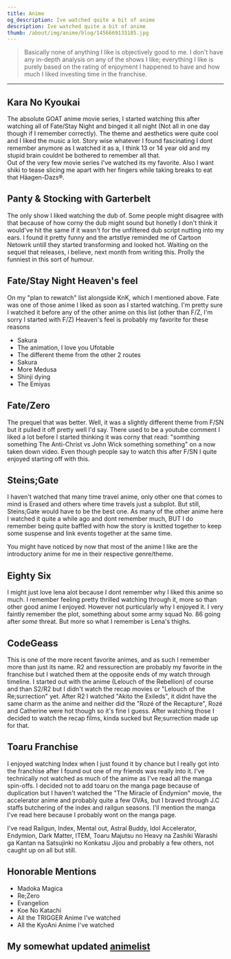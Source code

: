 ```yaml
---
title: Anime
og_description: Ive watched quite a bit of anime
description: Ive watched quite a bit of anime
thumb: /about/img/anime/blog/1456669133185.jpg
---
```


> Basically none of anything I like is objectively good to me. I don't have any in-depth analysis on any of the shows I like; everything I like is purely based on the rating of enjoyment I happened to have and how much I liked investing time in the franchise.

---

## Kara No Kyoukai
The absolute GOAT anime movie series, I started watching this after watching all of Fate/Stay Night and binged it all night (Not all in one day though if I remember correctly). The theme and aesthetics were quite cool and I liked the music a lot. Story wise whatever I found fascinating I dont remember anymore as I watched it as a, I think 13 or 14 year old and my stupid brain couldnt be bothered to remember all that.  
Out of the very few movie series I've watched its my favorite. Also I want shiki to tease slicing me apart with her fingers while taking breaks to eat that Häagen-Dazs®.

## Panty & Stocking with Garterbelt
The only show I liked watching the dub of. Some people might disagree with that because of how corny the dub might sound but honetly I don't think it would've hit the same if it wasn't for the unfiltered dub script nutting into my ears. I found it pretty funny and the artstlye reminded me of Cartoon Netowrk untill they started transforming and looked hot. Waiting on the sequel that releases, i believe, next month from writing this. Prolly the funniest in this sort of humour.

## Fate/Stay Night Heaven's feel
On my "plan to rewatch" list alongside KnK, which I mentioned above. Fate was one of those anime I liked as soon as I started watching. I'm pretty sure I watched it before any of the other anime on this list (other than F/Z, I'm sorry I started with F/Z)
Heaven's feel is probably my favorite for these reasons
- Sakura
- The animation, I love you Ufotable
- The different theme from the other 2 routes
- Sakura
- More Medusa
- Shinji dying
- The Emiyas

## Fate/Zero
The prequel that was better. Well, it was a slightly different theme from F/SN but it pulled it off pretty well I'd say. There used to be a youtube comment I liked a lot before I started thinking it was corny that read: "somthing something The Anti-Christ vs John Wick something something" on a now taken down video. Even though people say to watch this after F/SN I quite enjoyed starting off with this. 

## Steins;Gate
I haven't watched that many time travel anime, only other one that comes to mind is Erased and others where time travels just a subplot. But still, Steins;Gate would have to be the best one. As many of the other anime here I watched it quite a while ago and dont remember much, BUT I do remember being quite baffled with how the story is knitted together to keep some suspense and link events together at the same time.

You might have noticed by now that most of the anime I like are the introductory anime for me in their respective genre/theme. 

## Eighty Six
I might just love lena alot because I dont remember why I liked this anime so much. I remember feeling pretty thrilled watching through it, more so than other good anime I enjoyed. However not purticularly why I enjoyed it. I very faintly remember the plot, something about some army squad No. 86 going after *some* threat. But more so what I remember is Lena's thighs.

## CodeGeass
This is one of the more recent favorite animes, and as such I remember more than just its name. R2 and ressurection are probably my favorite in the franchise but I watched them at the opposite ends of my watch through timeline. I started out with the anime (Lelouch of the Rebellion) of course and than S2/R2 but I didn't watch the recap movies or "Lelouch of the Re;surrection" yet. After R2 I watched "Akito the Exileds", it didnt have the same charm as the anime and neither did the "Rozé of the Recapture", Rozé and Catherine were hot though so it's fine I guess. After watching those I decided to watch the recap films, kinda sucked but Re;surrection made up for that.

## Toaru Franchise
I enjoyed watching Index when I just found it by chance but I really got into the franchise after I found out one of my friends was really into it. I've technically not watched as much of the anime as I've read all the manga spin-offs. I decided not to add toaru on the manga page because of duplication but I haven't watched the "The Miracle of Endymion" movie, the accelerator anime and probably quite a few OVAs, but I braved through J.C staffs butchering of the index and railgun seasons. I'll mention the manga I've read here because I probably wont on the manga page.  

I've read Railgun, Index, Mental out, Astral Buddy, Idol Accelerator, Endymion, Dark Matter, ITEM, Toaru Majutsu no Heavy na Zashiki Warashi ga Kantan na Satsujinki no Konkatsu Jijou and probably a few others, not caught up on all but still.

## Honorable Mentions
- Madoka Magica
- Re;Zero
- Evangelion
- Koe No Katachi
- All the TRIGGER Anime I've watched
- All the KyoAni Anime I've watched

My somewhat updated [animelist](https://anilist.co/user/LelIllumina/animelist)
---